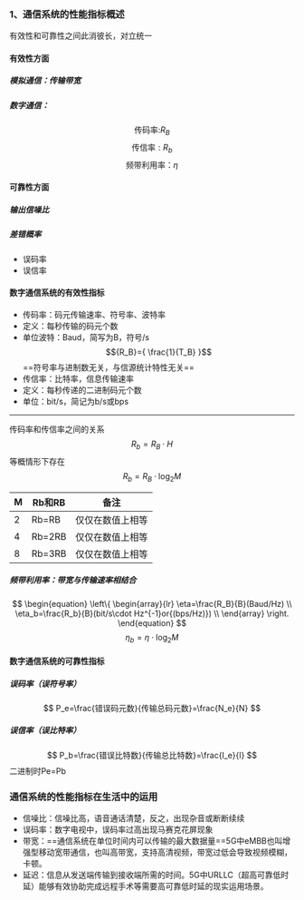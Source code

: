 ### 1、通信系统的性能指标概述
有效性和可靠性之间此消彼长，对立统一
#### 有效性方面
##### 模拟通信：传输带宽
##### 数字通信：    
$$\text{传码率:} R_B $$
$$\text{传信率}:R_b$$
$$\text{频带利用率：}\eta $$
#### 可靠性方面
##### 输出信噪比
##### 差错概率
- 误码率
- 误信率
#### 数字通信系统的有效性指标
- 传码率：码元传输速率、符号率、波特率
- 定义：每秒传输的码元个数
- 单位波特：Baud，简写为B，符号/s
$${R_B}={ \frac{1}{T_B} }$$
==符号率与进制数无关，与信源统计特性无关==
- 传信率：比特率，信息传输速率
- 定义：每秒传递的二进制码元个数
- 单位：bit/s，简记为b/s或bps
---
传码率和传信率之间的关系   
$$R_b=R_B \cdot H $$
等概情形下存在$$R_b=R_B\cdot \log_2M$$

| M   | Rb和RB  | 备注                        |
| --- | ------ | ------------------------- |
| 2   | Rb=RB  | 仅仅在数值上相等                  |
| 4   | Rb=2RB | 仅仅在数值上相等                  |
| 8   | Rb=3RB | <center>仅仅在数值上相等</center> |
##### 频带利用率：带宽与传输速率相结合

$$
\begin{equation}  
\left\{  
     \begin{array}{lr}  
     \eta=\frac{R_B}{B}(Baud/Hz)  \\
     \eta_b=\frac{R_b}{B}(bit/s\cdot Hz^{-1}or{(bps/Hz)})  \\     
     \end{array}  
\right.  
\end{equation} 
$$
$$ \eta_b = \eta\cdot \log_2M$$
#### 数字通信系统的可靠性指标
##### 误码率（误符号率）
$$ P_e=\frac{错误码元数}{传输总码元数}=\frac{N_e}{N} $$
##### 误信率（误比特率）
$$ P_b=\frac{错误比特数}{传输总比特数}=\frac{I_e}{I} $$
二进制时Pe=Pb
### 通信系统的性能指标在生活中的运用
- 信噪比：信噪比高，语音通话清楚，反之，出现杂音或断断续续
- 误码率：数字电视中，误码率过高出现马赛克花屏现象
- 带宽：==通信系统在单位时间内可以传输的最大数据量==5G中eMBB也叫增强型移动宽带通信，也叫高带宽，支持高清视频，带宽过低会导致视频模糊，卡顿。
- 延迟：信息从发送端传输到接收端所需的时间。5G中URLLC（超高可靠低时延）能够有效协助完成远程手术等需要高可靠低时延的现实运用场景。